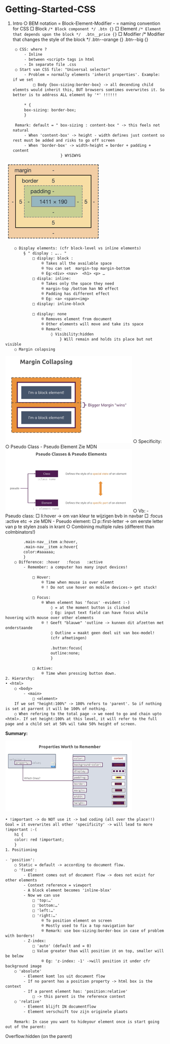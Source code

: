# Getting-Started-CSS

1. Intro
	○ BEM notation = Block-Element-Modifier
		- = naming convention for CSS
			□ Block
                ```
				/* Block component */
				.btn {}
                ```
			□ Element
                ```
				/* Element that depends upon the block */ 
				.btn__price {}
                ```
			□ Modifier
				/* Modifier that changes the style of the block */
				.btn--orange {} 
				.btn--big {}
				
		○ CSS: where ?
			- Inline
			- between <script> tags in html
			- In separate file .css
		○ Start van CSS file: "Universal selector"
			- Problem = normally elements 'inherit properties'. Example: if we set
				□ Body {box-sizing:border-box} -> all decending child elemnts would inherit this, BUT browsers somtimes overwrites it. So better is to address ALL element by '*' !!!!!! 
		
			* {
			box-sizing: border-box;
			}
		
		Remark: default = " box-sizing : content-box " -> this feels not natural
			- When 'content-box' -> height - width defines just content so rest must be added and risks to go off screen
			- When 'border-box' -> width-height = border + padding + content
							} WYSIWYG
			
<img src="./img/boxmodel.png" alt="box-model" width="300 px">
			
		○ Display elements: (cfr block-level vs inline elements)
			§ " display : ….. "
				□ display: block :
					® Takes all the available space
					® You can set  margin-top margin-bottom
					® Eg:<div> <nav>  <h1> <p> …
				□ displa: inline:
					® Takes only the space they need
					® margin-top /bottom han NO effect
					® Padding has different effect
					® Eg: <a> <span><img>
				□ display: inline-block 
					
				□ display: none
					® Removes element from document
					® Other elements will move and take its space
					® Remark:
						◊ Visibility:hidden
							} Will remain and holds its place but not visible
		○ Margin colapsing
<img src="./img/marginCollapse.png" alt="margin collapse" width="400px">
		○ Specificity:
		○ Pseudo Class - Pseudo Element
		Zie MDN

<img src="./img/pseudoClasses.png" alt="margin collapse" width="400px">
		○ 
		Vb:
			- Pseudo class:
				□ li:hover -> om van kleur te wijzigen bvb in navbar
				□ :focus :active etc -> zie MDN
			- Pseudo element:
				□ p::first-letter -> om eerste letter van p te stylen zoals in krant
		○ Combining multiple rules (different than colmbinators!)
		
			.main-nav__item a:hover,
			.main-nav__item a:hover{
			color:#aaaaaa;
			}
		○ Difference: :hover   :focus   :active
			- Remember: a computer has many input devices!
			
				□ Hover:
					® Time when mouse is over elemnt
					® ! Do not use hover on mobile devices-> get stuck!
					
				□ Focus:
					® When element has 'focus' -evident :-)
						◊ = at the moment button is clicked
						◊ Eg: input text field can have focus while hovering with mouse over other elements
					® ! Geeft "blauwe" 'outline -> kunnen dit afzetten met onderstaande
						◊ Outline = maakt geen deel uit van box-model!
						(cfr afmetingen)
					
						.button:focus{
						outline:none;
						}
						
				□ Active:
					® Time when pressing button down.
	2. Hierarchy:
	• <html>
		○ <body>
			- <main>
				□ <element>
		If we set "height:100%" -> 100% refers to 'parent'. So if nothing is set at parrent it will be 100% of nothing. 
		○ When refering to the total page -> we need to go and chain upto <html>. If set height:100% at this level, it will refer to the full page and a child set at 50% wil take 50% height of screen.

**Summary:**

<img src="./img/properties2remember.png" alt="margin collapse" width="400px">

	• !important -> do NOT use it -> bad coding (all over the place!!)
	Goal = it overwrites all other 'specificity' -> will lead to more !important :-(
		h1 { 
		color: red !important;
		}
	1. Positioning
	
	- 'position':
		○ Static = default -> according to document flow.
		○ 'fixed':
			- Element comes out of document flow -> does not exist for other elements
			- Context reference = viewport
			- A block element becomes 'inline-blox'
			- Now we can use 
				□ 'top:…' 
				□ 'bottom:…'
				□ 'left:…'
				□ 'right:…' 
					® To position element on screen
					® Mostly used to fix a top navigation bar
					® Remark: use box-sizing:border-box in case of problem with borders!
			- Z-index:
				□ 'auto' (default and = 0)
				□ Value greater than will position it on top, smaller will be below
					® Eg: 'z-index: -1' ->will position it under cfr background image
		○ 'absolute'
			- Element komt los uit document flow
			- If no parent has a position property -> html box is the context
			- If a parent element has: 'position:relative'
				□ -> this parent is the reference context
		○ 'relative'
			- Element blijft IN documentflow
			- Element verschuift tov zijn originele plaats
		
		Remark: In case you want to hideyour element once is start going out of the parent:
Overflow:hidden (on the parent)